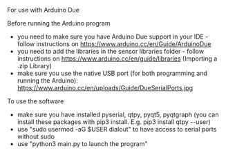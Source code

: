 For use with Arduino Due

Before running the Arduino program
- you need to make sure you have Arduino Due support in your IDE - follow instructions on https://www.arduino.cc/en/Guide/ArduinoDue
- you need to add the libraries in the sensor libraries folder - follow instructions on https://www.arduino.cc/en/guide/libraries (Importing a .zip Library)
- make sure you use the native USB port (for both programming and running the Arduino): https://www.arduino.cc/en/uploads/Guide/DueSerialPorts.jpg 

To use the software
- make sure you have installed pyserial, qtpy, pyqt5, pyqtgraph (you can install these packages with pip3 install. E.g. pip3 install qtpy --user)
- use "sudo usermod -aG $USER dialout" to have access to serial ports without sudo
- use "python3 main.py to launch the program"
